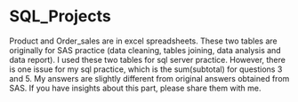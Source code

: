 # SQL_Projects
Product and Order_sales are in excel spreadsheets. These two tables are originally for SAS practice (data cleaning, tables joining, data analysis and data report). 
I used these two tables for sql server practice. However, there is one issue for my sql practice, which is the sum(subtotal) for questions 3 and 5. My answers are slightly different from original answers obtained from SAS. 
If you have insights about this part, please share them with me. 

